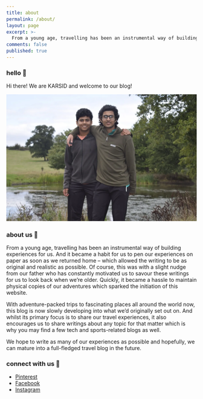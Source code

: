 ```yaml
---
title: about
permalink: /about/
layout: page
excerpt: >-
  From a young age, travelling has been an instrumental way of building experiences for us...
comments: false
published: true
---
```


### hello 👋

Hi there! We are KARSID and welcome to our blog! 

![That's us.](/assets/img/us.jpg)

### about us 💪

From a young age, travelling has been an instrumental way of building experiences for us. And it became a habit for us to pen our experiences on paper as soon as we returned home – which allowed the writing to be as original and realistic as possible. Of course, this was with a slight nudge from our father who has constantly motivated us to savour these writings for us to look back when we’re older. Quickly, it became a hassle to maintain physical copies of our adventures which sparked the initiation of this website. 

With adventure-packed trips to fascinating places all around the world now, this blog is now slowly developing into what we’d originally set out on. And whilst its primary focus is to share our travel experiences, it also encourages us to share writings about any topic for that matter which is why you may find a few tech and sports-related blogs as well.

We hope to write as many of our experiences as possible and hopefully, we can mature into a full-fledged travel blog in the future.

### connect with us 🔗

- [Pinterest](https://www.pinterest.co.uk/karthiknandula/)
- [Facebook](https://www.facebook.com/karsidonline/)
- [Instagram](https://www.instagram.com/karsidonline/?hl=en)



